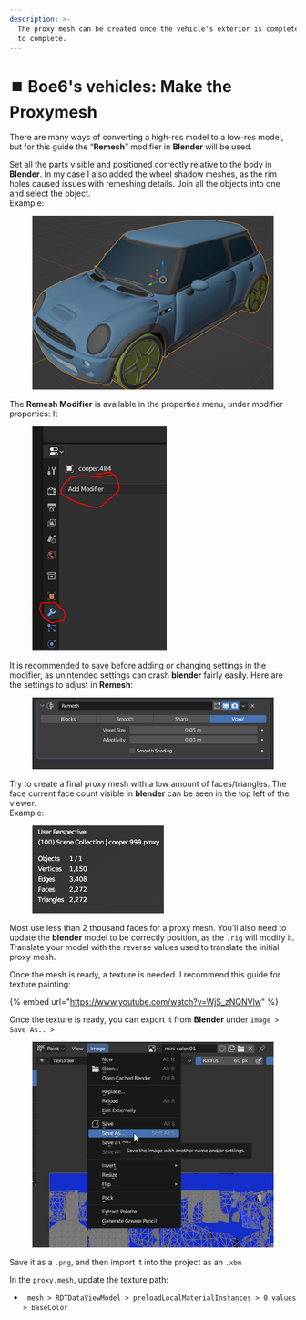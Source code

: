 ```yaml
---
description: >-
  The proxy mesh can be created once the vehicle's exterior is complete or close
  to complete.
---
```


# ⏹️ Boe6's vehicles: Make the Proxymesh

There are many ways of converting a high-res model to a low-res model, but for this guide the “**Remesh**” modifier in **Blender** will be used.&#x20;

Set all the parts visible and positioned correctly relative to the body in **Blender**. In my case I also added the wheel shadow meshes, as the rim holes caused issues with remeshing details. Join all the objects into one and select the object. \
Example:

<figure><img src="../../../.gitbook/assets/image162.png" alt=""><figcaption></figcaption></figure>

The **Remesh Modifier** is available in the properties menu, under modifier properties: It

<figure><img src="../../../.gitbook/assets/image141.png" alt=""><figcaption></figcaption></figure>

It is recommended to save before adding or changing settings in the modifier, as unintended settings can crash **blender** fairly easily. Here are the settings to adjust in **Remesh**:

<figure><img src="../../../.gitbook/assets/image140.png" alt=""><figcaption></figcaption></figure>

Try to create a final proxy mesh with a low amount of faces/triangles. The face current face count visible in **blender** can be seen in the top left of the viewer. \
Example:&#x20;

<figure><img src="../../../.gitbook/assets/image45.png" alt=""><figcaption></figcaption></figure>

Most use less than 2 thousand faces for a proxy mesh. You’ll also need to update the **blender** model to be correctly position, as the `.rig` will modify it. Translate your model with the reverse values used to translate the initial proxy mesh.

Once the mesh is ready, a texture is needed. I recommend this guide for texture painting:

{% embed url="https://www.youtube.com/watch?v=WjS_zNQNVlw" %}

Once the texture is ready, you can export it from **Blender** under `Image > Save As.. >`

<figure><img src="../../../.gitbook/assets/image43.png" alt=""><figcaption></figcaption></figure>

Save it as a `.png`, and then import it into the project as an `.xbm`&#x20;

In the `proxy.mesh`, update the texture path:&#x20;

* `.mesh > RDTDataViewModel > preloadLocalMaterialInstances > 0 values > baseColor`
